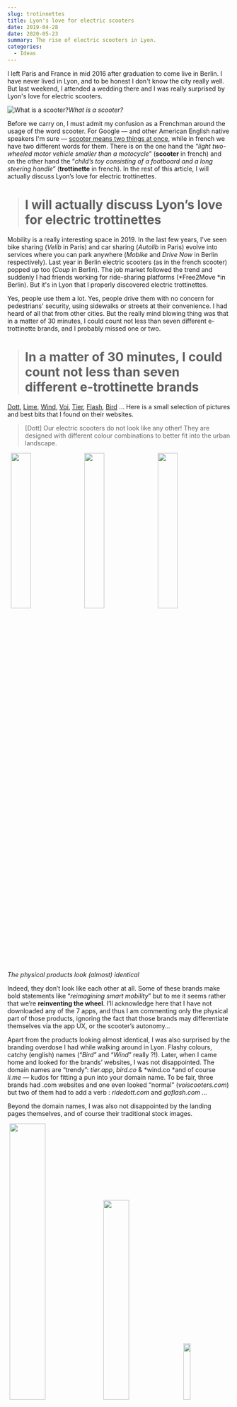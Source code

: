 ```yaml
---
slug: trotinnettes
title: Lyon's love for electric scooters
date: 2019-04-28
date: 2020-05-23
summary: The rise of electric scooters in Lyon.
categories:
  - Ideas
---
```


I left Paris and France in mid 2016 after graduation to come live in Berlin. I have never lived in Lyon, and to be honest I don't know the city really well. But last weekend, I attended a wedding there and I was really surprised by Lyon's love for electric scooters.

![What is a scooter?](https://cdn-images-1.medium.com/max/5728/1*wKR-663OdGwD3wawK3q5iw.png)_What is a scooter?_

Before we carry on, I must admit my confusion as a Frenchman around the usage of the word scooter. For Google — and other American English native speakers I'm sure — [scooter means two things at once](https://dictionary.cambridge.org/dictionary/english/scooter), while in french we have two different words for them. There is on the one hand the “_light two-wheeled motor vehicle smaller than a motocycle_” (**scooter** in french) and on the other hand the “_child’s toy consisting of a footboard and a long steering handle_” (**trottinette** in french). In the rest of this article, I will actually discuss Lyon’s love for electric trottinettes.

> # I will actually discuss **Lyon’s love for electric trottinettes**

Mobility is a really interesting space in 2019. In the last few years, I've seen bike sharing (_Velib_ in Paris) and car sharing (_Autolib_ in Paris) evolve into services where you can park anywhere (_Mobike_ and _Drive Now_ in Berlin respectively). Last year in Berlin electric scooters (as in the french scooter) popped up too (_Coup_ in Berlin). The job market followed the trend and suddenly I had friends working for ride-sharing platforms (*Free2Move *in Berlin). But it's in Lyon that I properly discovered electric trottinettes.

Yes, people use them a lot. Yes, people drive them with no concern for pedestrians' security, using sidewalks or streets at their convenience. I had heard of all that from other cities. But the really mind blowing thing was that in a matter of 30 minutes, I could count not less than seven different e-trottinette brands, and I probably missed one or two.

> # In a matter of 30 minutes, I could count not less than seven different e-trottinette brands

[Dott](https://ridedott.com/), [Lime](https://www.li.me), [Wind](https://www.wind.co/), [Voi](https://www.voiscooters.com/), [Tier](https://www.tier.app/), [Flash](https://goflash.com/), [Bird](https://www.bird.co/) … Here is a small selection of pictures and best bits that I found on their websites.

> [Dott] Our electric scooters do not look like any other! They are designed with different colour combinations to better fit into the urban landscape.

<img src="https://cdn-images-1.medium.com/max/2320/1*QeSUR4zn6jXVLzp7OoxeBg.png"  width="30%" height="30%" style="margin: 0 1.5%;"><img src="https://cdn-images-1.medium.com/max/2000/1*Q5ttT0Pt0Y2F4ojWsdiLIg.png"  width="30%" height="30%" style="margin: 0 1.5%;"><img src="https://cdn-images-1.medium.com/max/2560/1*dZGcAUE880NNbT7YFNDMyQ.png"  width="30%" height="30%" style="margin: 0 1.5%;">
_The physical products look (almost) identical_

Indeed, they don’t look like each other at all. Some of these brands make bold statements like “_reimagining smart mobility_” but to me it seems rather that we’re **reinventing the wheel**. I’ll acknowledge here that I have not downloaded any of the 7 apps, and thus I am commenting only the physical part of those products, ignoring the fact that those brands may differentiate themselves via the app UX, or the scooter’s autonomy…

Apart from the products looking almost identical, I was also surprised by the branding overdose I had while walking around in Lyon. Flashy colours, catchy (english) names (“_Bird_” and “_Wind_” really ?!). Later, when I came home and looked for the brands’ websites, I was not disappointed. The domain names are “trendy”: _tier.app_, _bird.co_ & *wind.co *and of course _li.me_ — kudos for fitting a pun into your domain name. To be fair, three brands had .com websites and one even looked “normal” (_voiscooters.com_) but two of them had to add a verb : _ridedott.com_ and _goflash.com …_

Beyond the domain names, I was also not disappointed by the landing pages themselves, and of course their traditional stock images.

<img src="https://cdn-images-1.medium.com/max/2000/0*CblneF2qHtwzY4GC.jpg"  width="40%" height="40%" style="margin: 0 1%;"><img src="https://cdn-images-1.medium.com/max/2048/1*R1RqptZdSF6VK46dHnoWnw.jpeg"  width="34%" height="34%" style="margin: 0 1%;"><img src="https://cdn-images-1.medium.com/max/2000/1*wK6BWcx96yg-OQFi6uUroQ.jpeg"  width="18%" height="18%" style="margin: 0 1%;">
_Startupy branding overdose_

Enough with the sarcasm. I actually had quite some fun walking in Lyon and counting the e-scooter brands. And comparing their websites was a great exercise. Indeed, what would **you** do if you had to release one more of these brands?

> # What would be the branding of your e-trottinette startup?

As a parting thought, I can’t help but think about these pictures from bike-sharing cemeteries in China. The (probably upcoming) concentration of the e-trotinette market could have the hidden side-effect of creating similar e-trotinette cemeteries.

<img src="https://cdn-images-1.medium.com/max/2000/1*46xNjluwGwL567IuwJMyGA.jpeg"  width="55%" height="55%" style="margin: 0 1%;"><img src="https://cdn-images-1.medium.com/max/2000/1*ByxwryGKq6TCZkGsA7MNug.jpeg"  width="41%" height="41%" style="margin: 0 1%;">
_No, those are not flowers, but bicycles in China_

As of writing, e-scooters are forbidden in Berlin. But [law is in the making](https://www.berlin.de/special/auto-und-motor/nachrichten/5560401-2301467-e-scooter-elektro-tretroller-verleih.html) to allow them. It will be interesting to see **if the e-scooter Cupid shots Berlin like he shot Lyon**.
